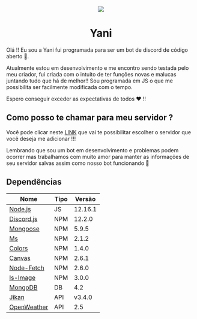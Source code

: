 <p align="center">
<img src="https://github.com/Zaetic/Yani/blob/master/images/YaniGit.png?raw=true">
</p>
<h1 align="center">Yani</h1>


Olá !! Eu sou a Yani fui programada para ser um bot de discord de código aberto 📖.

Atualmente estou em desenvolvimento e me encontro sendo testada pelo meu criador, fui criada com o intuito de ter funções novas e malucas juntando tudo que há de melhor!! Sou programada em JS o que me possibilita ser facilmente modificada com o tempo.

Espero conseguir exceder as expectativas de todos ❤ !!

## Como posso te chamar para meu servidor ?

Você pode clicar neste [LINK](https://discordapp.com/oauth2/authorize?client_id=561319501317144576&scope=bot&permissions=8) que vai te possibilitar escolher o servidor que você deseja me adicionar !!!

Lembrando que sou um bot em desenvolvimento e problemas podem ocorrer mas trabalhamos com muito amor para manter as informações de seu servidor salvas assim como nosso bot funcionando 💜

## Dependências

| Nome  | Tipo | Versão |
| ------------- | ------------- | ------------- |
| [Node.js](https://nodejs.org/en/) | JS  |12.16.1|
| [Discord.js](https://discord.js.org/) | NPM  |12.2.0|
| [Mongoose](https://www.npmjs.com/package/mongoose) | NPM  |5.9.5|
| [Ms](https://www.npmjs.com/package/ms) | NPM  |2.1.2|
| [Colors](https://www.npmjs.com/package/colors) | NPM  |1.4.0|
| [Canvas](https://www.npmjs.com/package/canvas) | NPM  |2.6.1|
| [Node-Fetch](https://www.npmjs.com/package/node-fetch) | NPM  |2.6.0|
| [Is-Image](https://www.npmjs.com/package/is-image) | NPM  |3.0.0|
| [MongoDB](https://www.mongodb.com/) | DB  |4.2|
| [Jikan](https://jikan.moe/) | API  |v3.4.0|
| [OpenWeather](https://openweathermap.org/api) | API  |2.5|